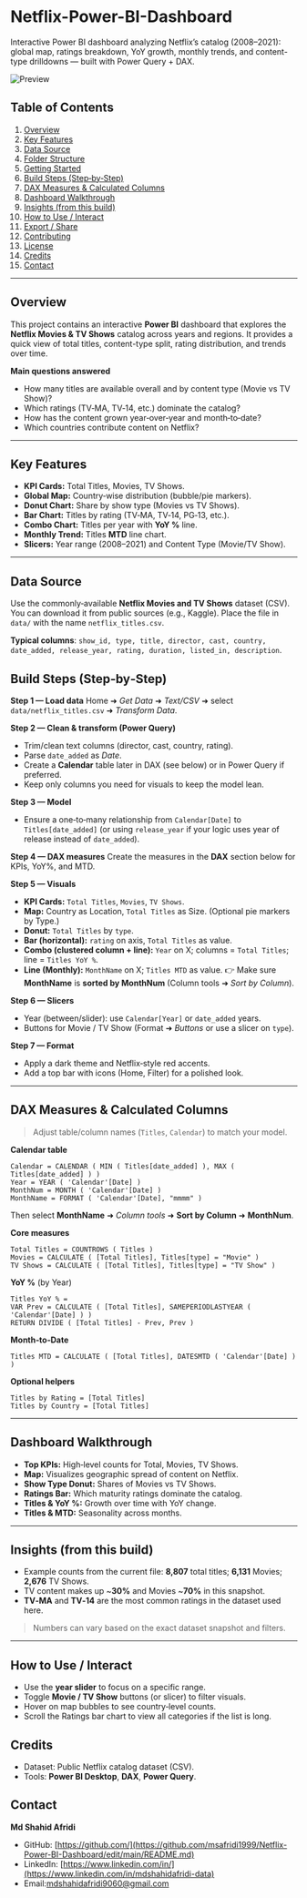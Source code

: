 # Netflix-Power-BI-Dashboard
Interactive Power BI dashboard analyzing Netflix’s catalog (2008–2021): global map, ratings breakdown, YoY growth, monthly trends, and content-type drilldowns — built with Power Query + DAX.

![Preview](assets/Netflix_Dashboard.jpg)

## Table of Contents

1. [Overview](#overview)
2. [Key Features](#key-features)
3. [Data Source](#data-source)
4. [Folder Structure](#folder-structure)
5. [Getting Started](#getting-started)
6. [Build Steps (Step‑by‑Step)](#build-steps-step-by-step)
7. [DAX Measures & Calculated Columns](#dax-measures--calculated-columns)
8. [Dashboard Walkthrough](#dashboard-walkthrough)
9. [Insights (from this build)](#insights-from-this-build)
10. [How to Use / Interact](#how-to-use--interact)
11. [Export / Share](#export--share)
12. [Contributing](#contributing)
13. [License](#license)
14. [Credits](#credits)
15. [Contact](#contact)

---

## Overview

This project contains an interactive **Power BI** dashboard that explores the **Netflix Movies & TV Shows** catalog across years and regions. It provides a quick view of total titles, content-type split, rating distribution, and trends over time.

**Main questions answered**

* How many titles are available overall and by content type (Movie vs TV Show)?
* Which ratings (TV‑MA, TV‑14, etc.) dominate the catalog?
* How has the content grown year‑over‑year and month‑to‑date?
* Which countries contribute content on Netflix?

---

## Key Features

* **KPI Cards:** Total Titles, Movies, TV Shows.
* **Global Map:** Country‑wise distribution (bubble/pie markers).
* **Donut Chart:** Share by show type (Movies vs TV Shows).
* **Bar Chart:** Titles by rating (TV‑MA, TV‑14, PG‑13, etc.).
* **Combo Chart:** Titles per year with **YoY %** line.
* **Monthly Trend:** Titles **MTD** line chart.
* **Slicers:** Year range (2008–2021) and Content Type (Movie/TV Show).

---

## Data Source

Use the commonly‑available **Netflix Movies and TV Shows** dataset (CSV). You can download it from public sources (e.g., Kaggle). Place the file in `data/` with the name `netflix_titles.csv`.

**Typical columns**: `show_id, type, title, director, cast, country, date_added, release_year, rating, duration, listed_in, description`.


## Build Steps (Step‑by‑Step)

**Step 1 — Load data**
Home ➜ *Get Data* ➜ *Text/CSV* ➜ select `data/netflix_titles.csv` ➜ *Transform Data*.

**Step 2 — Clean & transform (Power Query)**

* Trim/clean text columns (director, cast, country, rating).
* Parse `date_added` as *Date*.
* Create a **Calendar** table later in DAX (see below) or in Power Query if preferred.
* Keep only columns you need for visuals to keep the model lean.

**Step 3 — Model**

* Ensure a one‑to‑many relationship from `Calendar[Date]` to `Titles[date_added]` (or using `release_year` if your logic uses year of release instead of `date_added`).

**Step 4 — DAX measures**
Create the measures in the **DAX** section below for KPIs, YoY%, and MTD.

**Step 5 — Visuals**

* **KPI Cards:** `Total Titles`, `Movies`, `TV Shows`.
* **Map:** Country as Location, `Total Titles` as Size. (Optional pie markers by Type.)
* **Donut:** `Total Titles` by `type`.
* **Bar (horizontal):** `rating` on axis, `Total Titles` as value.
* **Combo (clustered column + line):** `Year` on X; columns = `Total Titles`; line = `Titles YoY %`.
* **Line (Monthly):** `MonthName` on X; `Titles MTD` as value.
  👉 Make sure **MonthName** is **sorted by MonthNum** (Column tools ➜ *Sort by Column*).

**Step 6 — Slicers**

* Year (between/slider): use `Calendar[Year]` or `date_added` years.
* Buttons for Movie / TV Show (Format ➜ *Buttons* or use a slicer on `type`).

**Step 7 — Format**

* Apply a dark theme and Netflix‑style red accents.
* Add a top bar with icons (Home, Filter) for a polished look.

---

## DAX Measures & Calculated Columns

> Adjust table/column names (`Titles`, `Calendar`) to match your model.

**Calendar table**

```DAX
Calendar = CALENDAR ( MIN ( Titles[date_added] ), MAX ( Titles[date_added] ) )
Year = YEAR ( 'Calendar'[Date] )
MonthNum = MONTH ( 'Calendar'[Date] )
MonthName = FORMAT ( 'Calendar'[Date], "mmmm" )
```

Then select **MonthName** ➜ *Column tools* ➜ **Sort by Column** ➜ **MonthNum**.

**Core measures**

```DAX
Total Titles = COUNTROWS ( Titles )
Movies = CALCULATE ( [Total Titles], Titles[type] = "Movie" )
TV Shows = CALCULATE ( [Total Titles], Titles[type] = "TV Show" )
```

**YoY %** (by Year)

```DAX
Titles YoY % =
VAR Prev = CALCULATE ( [Total Titles], SAMEPERIODLASTYEAR ( 'Calendar'[Date] ) )
RETURN DIVIDE ( [Total Titles] - Prev, Prev )
```

**Month‑to‑Date**

```DAX
Titles MTD = CALCULATE ( [Total Titles], DATESMTD ( 'Calendar'[Date] ) )
```

**Optional helpers**

```DAX
Titles by Rating = [Total Titles]
Titles by Country = [Total Titles]
```

---

## Dashboard Walkthrough

* **Top KPIs:** High‑level counts for Total, Movies, TV Shows.
* **Map:** Visualizes geographic spread of content on Netflix.
* **Show Type Donut:** Shares of Movies vs TV Shows.
* **Ratings Bar:** Which maturity ratings dominate the catalog.
* **Titles & YoY %:** Growth over time with YoY change.
* **Titles & MTD:** Seasonality across months.

---

## Insights (from this build)

* Example counts from the current file: **8,807** total titles; **6,131** Movies; **2,676** TV Shows.
* TV content makes up \~**30%** and Movies \~**70%** in this snapshot.
* **TV‑MA** and **TV‑14** are the most common ratings in the dataset used here.

> Numbers can vary based on the exact dataset snapshot and filters.

---

## How to Use / Interact

* Use the **year slider** to focus on a specific range.
* Toggle **Movie / TV Show** buttons (or slicer) to filter visuals.
* Hover on map bubbles to see country‑level counts.
* Scroll the Ratings bar chart to view all categories if the list is long.


## Credits

* Dataset: Public Netflix catalog dataset (CSV).
* Tools: **Power BI Desktop**, **DAX**, **Power Query**.


## Contact

**Md Shahid Afridi**

* GitHub: [https://github.com/](https://github.com/msafridi1999/Netflix-Power-BI-Dashboard/edit/main/README.md)
* LinkedIn: [https://www.linkedin.com/in/](https://www.linkedin.com/in/mdshahidafridi-data)
* Email:mdshahidafridi9060@gmail.com

